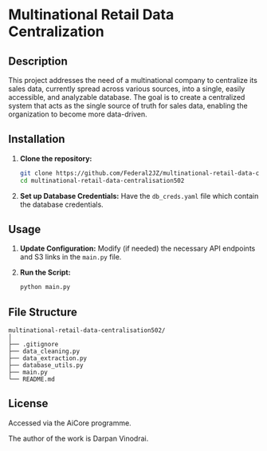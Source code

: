 # Multinational Retail Data Centralization

## Description
This project addresses the need of a multinational company to centralize its sales data, currently spread across various sources, into a single, easily accessible, and analyzable database. The goal is to create a centralized system that acts as the single source of truth for sales data, enabling the organization to become more data-driven.

## Installation
1. **Clone the repository:**
    ```bash
    git clone https://github.com/Federal2JZ/multinational-retail-data-centralisation502.git
    cd multinational-retail-data-centralisation502
    ```

2. **Set up Database Credentials:**
    Have the `db_creds.yaml` file which contain the database credentials.

## Usage
1. **Update Configuration:**
    Modify (if needed) the necessary API endpoints and S3 links in the `main.py` file.

2. **Run the Script:**
    ```bash
    python main.py
    ```

## File Structure
```plaintext
multinational-retail-data-centralisation502/
│
├── .gitignore
├── data_cleaning.py
├── data_extraction.py
├── database_utils.py
├── main.py
└── README.md
```
## License
Accessed via the AiCore programme.

The author of the work is Darpan Vinodrai.